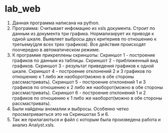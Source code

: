 # lab_web
1. Данная программа написана на python.
2. Программа: 
	Считывает инфомацию из xsls документа. 
	Строит по данным из документа три графика.
	Нормализирует их приводя к одной шкале.
	Выявляет выбросы двух критериев по отношению к третьему(для всех трех графиков).
	Все действия происходят поочередно в автоматическом режиме.
3. К программе прикреплены скриншоты:
	Скриншот 1 - построение графиков по данным из таблицы.
	Скриншот 2 - приближенный вид графиков.
	Скриншот 3 - результат приведения графиков к одной шкале.
	Скриншот 4 - построение отклонений 2 и 3 графиков по отношению к 1 либо же наоборот(можно в обе стороны рассмастривать).
	Скриншот 5 - построение отклонений 1 и 3 графиков по отношению к 2 либо же наоборот(можно в обе стороны рассмастривать).
	Скриншот 6 - построение отклонений 1 и 2 графиков по отношению к 1 либо же наоборот(можно в обе стороны рассмастривать).
4. Были найдены аномалии и выбросы. Особенно четко просматриваеться это на Скриншотах 5 и 6. 
5. Так же прилагаються и файл с которым была произведена работа и анализ Analyst.xsls.
